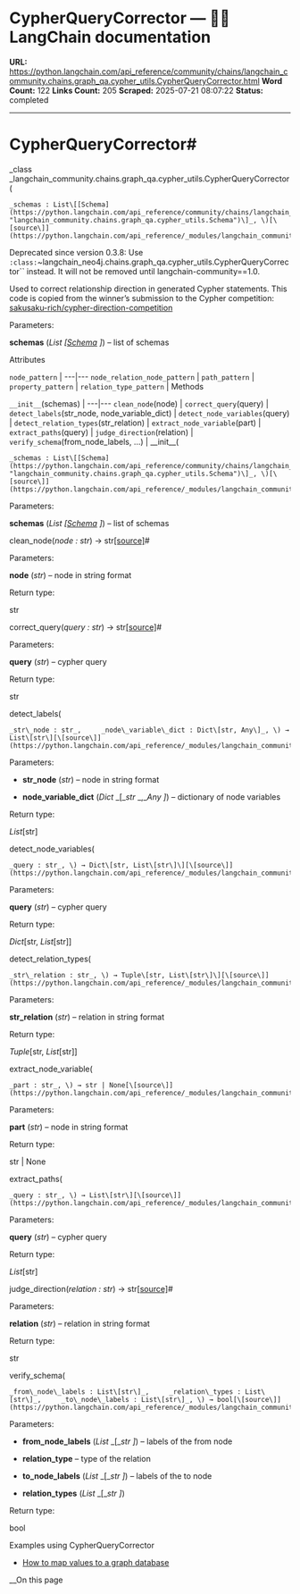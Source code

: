 # CypherQueryCorrector — 🦜🔗 LangChain  documentation

**URL:** https://python.langchain.com/api_reference/community/chains/langchain_community.chains.graph_qa.cypher_utils.CypherQueryCorrector.html
**Word Count:** 122
**Links Count:** 205
**Scraped:** 2025-07-21 08:07:22
**Status:** completed

---

# CypherQueryCorrector\#

_class _langchain\_community.chains.graph\_qa.cypher\_utils.CypherQueryCorrector\(

    _schemas : List\[[Schema](https://python.langchain.com/api_reference/community/chains/langchain_community.chains.graph_qa.cypher_utils.Schema.html#langchain_community.chains.graph_qa.cypher_utils.Schema "langchain_community.chains.graph_qa.cypher_utils.Schema")\]_, \)[\[source\]](https://python.langchain.com/api_reference/_modules/langchain_community/chains/graph_qa/cypher_utils.html#CypherQueryCorrector)\#     

Deprecated since version 0.3.8: Use `:class:`~langchain_neo4j.chains.graph_qa.cypher_utils.CypherQueryCorrector`` instead. It will not be removed until langchain-community==1.0.

Used to correct relationship direction in generated Cypher statements. This code is copied from the winner’s submission to the Cypher competition: [sakusaku-rich/cypher-direction-competition](https://github.com/sakusaku-rich/cypher-direction-competition)

Parameters:     

**schemas** \(_List_ _\[_[_Schema_](https://python.langchain.com/api_reference/community/chains/langchain_community.chains.graph_qa.cypher_utils.Schema.html#langchain_community.chains.graph_qa.cypher_utils.Schema "langchain_community.chains.graph_qa.cypher_utils.Schema") _\]_\) – list of schemas

Attributes

`node_pattern` |    ---|---   `node_relation_node_pattern` |    `path_pattern` |    `property_pattern` |    `relation_type_pattern` |       Methods

`__init__`\(schemas\) |    ---|---   `clean_node`\(node\) |    `correct_query`\(query\) |    `detect_labels`\(str\_node, node\_variable\_dict\) |    `detect_node_variables`\(query\) |    `detect_relation_types`\(str\_relation\) |    `extract_node_variable`\(part\) |    `extract_paths`\(query\) |    `judge_direction`\(relation\) |    `verify_schema`\(from\_node\_labels, ...\) |       \_\_init\_\_\(

    _schemas : List\[[Schema](https://python.langchain.com/api_reference/community/chains/langchain_community.chains.graph_qa.cypher_utils.Schema.html#langchain_community.chains.graph_qa.cypher_utils.Schema "langchain_community.chains.graph_qa.cypher_utils.Schema")\]_, \)[\[source\]](https://python.langchain.com/api_reference/_modules/langchain_community/chains/graph_qa/cypher_utils.html#CypherQueryCorrector.__init__)\#     

Parameters:     

**schemas** \(_List_ _\[_[_Schema_](https://python.langchain.com/api_reference/community/chains/langchain_community.chains.graph_qa.cypher_utils.Schema.html#langchain_community.chains.graph_qa.cypher_utils.Schema "langchain_community.chains.graph_qa.cypher_utils.Schema") _\]_\) – list of schemas

clean\_node\(_node : str_\) → str[\[source\]](https://python.langchain.com/api_reference/_modules/langchain_community/chains/graph_qa/cypher_utils.html#CypherQueryCorrector.clean_node)\#     

Parameters:     

**node** \(_str_\) – node in string format

Return type:     

str

correct\_query\(_query : str_\) → str[\[source\]](https://python.langchain.com/api_reference/_modules/langchain_community/chains/graph_qa/cypher_utils.html#CypherQueryCorrector.correct_query)\#     

Parameters:     

**query** \(_str_\) – cypher query

Return type:     

str

detect\_labels\(

    _str\_node : str_,     _node\_variable\_dict : Dict\[str, Any\]_, \) → List\[str\][\[source\]](https://python.langchain.com/api_reference/_modules/langchain_community/chains/graph_qa/cypher_utils.html#CypherQueryCorrector.detect_labels)\#     

Parameters:     

  * **str\_node** \(_str_\) – node in string format

  * **node\_variable\_dict** \(_Dict_ _\[__str_ _,__Any_ _\]_\) – dictionary of node variables

Return type:     

_List_\[str\]

detect\_node\_variables\(

    _query : str_, \) → Dict\[str, List\[str\]\][\[source\]](https://python.langchain.com/api_reference/_modules/langchain_community/chains/graph_qa/cypher_utils.html#CypherQueryCorrector.detect_node_variables)\#     

Parameters:     

**query** \(_str_\) – cypher query

Return type:     

_Dict_\[str, _List_\[str\]\]

detect\_relation\_types\(

    _str\_relation : str_, \) → Tuple\[str, List\[str\]\][\[source\]](https://python.langchain.com/api_reference/_modules/langchain_community/chains/graph_qa/cypher_utils.html#CypherQueryCorrector.detect_relation_types)\#     

Parameters:     

**str\_relation** \(_str_\) – relation in string format

Return type:     

_Tuple_\[str, _List_\[str\]\]

extract\_node\_variable\(

    _part : str_, \) → str | None[\[source\]](https://python.langchain.com/api_reference/_modules/langchain_community/chains/graph_qa/cypher_utils.html#CypherQueryCorrector.extract_node_variable)\#     

Parameters:     

**part** \(_str_\) – node in string format

Return type:     

str | None

extract\_paths\(

    _query : str_, \) → List\[str\][\[source\]](https://python.langchain.com/api_reference/_modules/langchain_community/chains/graph_qa/cypher_utils.html#CypherQueryCorrector.extract_paths)\#     

Parameters:     

**query** \(_str_\) – cypher query

Return type:     

_List_\[str\]

judge\_direction\(_relation : str_\) → str[\[source\]](https://python.langchain.com/api_reference/_modules/langchain_community/chains/graph_qa/cypher_utils.html#CypherQueryCorrector.judge_direction)\#     

Parameters:     

**relation** \(_str_\) – relation in string format

Return type:     

str

verify\_schema\(

    _from\_node\_labels : List\[str\]_,     _relation\_types : List\[str\]_,     _to\_node\_labels : List\[str\]_, \) → bool[\[source\]](https://python.langchain.com/api_reference/_modules/langchain_community/chains/graph_qa/cypher_utils.html#CypherQueryCorrector.verify_schema)\#     

Parameters:     

  * **from\_node\_labels** \(_List_ _\[__str_ _\]_\) – labels of the from node

  * **relation\_type** – type of the relation

  * **to\_node\_labels** \(_List_ _\[__str_ _\]_\) – labels of the to node

  * **relation\_types** \(_List_ _\[__str_ _\]_\)

Return type:     

bool

Examples using CypherQueryCorrector

  * [How to map values to a graph database](https://python.langchain.com/docs/how_to/graph_mapping/)

__On this page